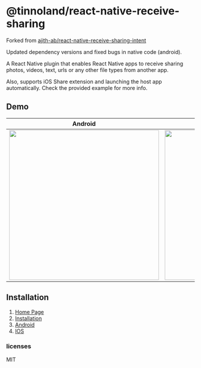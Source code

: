 # @tinnoland/react-native-receive-sharing

Forked from [ajith-ab/react-native-receive-sharing-intent](https://github.com/ajith-ab/react-native-receive-sharing-intent)

Updated dependency versions and fixed bugs in native code (android).

A React Native plugin that enables React Native apps to receive sharing photos, videos, text, urls or any other file types from another app.

Also, supports iOS Share extension and launching the host app automatically. Check the provided example for more info.

## Demo

| Android | Ios |
| :---: | :---: |
| <img height="400" src="https://raw.githubusercontent.com/ajith-ab/react-native-receive-sharing-intent/master/doc/android.gif" />| <img height="400"  src="https://raw.githubusercontent.com/ajith-ab/react-native-receive-sharing-intent/master/doc/ios.gif" /> |


## Installation

1. <a href="https://ajith-ab.github.io/react-native-receive-sharing-intent/" >Home Page</a>
2. <a href="https://ajith-ab.github.io/react-native-receive-sharing-intent/docs/intro" >Installation</a>
3. <a href="https://ajith-ab.github.io/react-native-receive-sharing-intent/docs/android" >Android</a>
4. <a href="https://ajith-ab.github.io/react-native-receive-sharing-intent/docs/ios" >IOS</a>

### licenses

MIT
